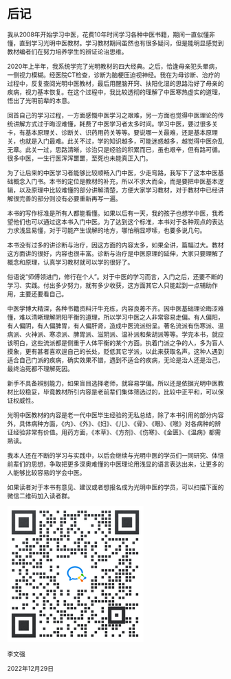 # 后记

我从2008年开始学习中医，花费10年时间学习各种中医书籍，期间一直似懂非懂，直到学习光明中医教材。学习教材期间虽然也有很多疑问，但是能明显感觉到教材编者们在努力培养学生的辨证论治思维。

2020年上半年，我系统学完了光明教材的四大经典。之后，恰逢母亲犯头晕病，一侧视力模糊。经医院CT检查，诊断为脑梗压迫视神经。我在为母诊断、治疗的过程中，反复查阅光明中医教材，最后用醒脑开窍、扶阳化湿的思路治好了母亲的疾病，视力基本恢复。在这个过程中，我比较透彻的理解了中医寒热虚实的道理，悟出了光明前辈的本意。

回首自己的学习过程，一方面感慨中医学习之艰难，另一方面也觉得中医理论的传统讲解方式过于晦涩难懂，耗费了中医学习者太多时间。学习中医，要过很多关卡，有基本原理关、诊断关、识药用药关等等。要说哪一关最难，还是基本原理关，也就是入门最难。此关不过，学的知识越多，可能迷惑越多，越觉得中医杂乱无章。此关一过，思路清晰，诊治只是经验的积累而已，虽也艰辛，但有路可循。很多中医，一生行医浑浑噩噩，至死也未能真正入门。

为了让后来的中医学习者能够比较顺畅入门中医，少走弯路，我写下了这本中医基础概念入门书。本书的定位是教材的补充，所以不求大而全，而是要把中医基本逻辑，以及原理中比较难懂的部分讲解清楚，方便大家学习教材，对于教材中已经讲解很完善的部分则没有必要重新再写一遍。

本书的写作标准是所有人都能看懂。如果以后有一天，我的孩子也想学中医，我希望他们也可以通过这本书入门中医。为了达到这个标准，本书对于各种观点的表达力求浅显易懂，对于可能产生误解的地方，哪怕稍显啰嗦，也要多说几句。

本书没有过多的讲诊断与治疗，因这方面的内容太多，如果全讲，篇幅过大。教材这方面讲的很好，内容也很丰富。诊断与治疗是中医原理的延伸，大家只要理解了概念和原理，认真学习教材就可以学的很好了。

俗语说“师傅领进门，修行在个人”。对于中医的学习而言，入门之后，还要不断的学习、实践。付出多少努力，就有多少收获，这方面其它人只能起到一点辅助作用，主要还要看自己。

中医学博大精深，各种书籍资料汗牛充栋，内容良莠不齐。因中医基础理论晦涩难懂，难以清晰理解阴阳平衡的道理，所以学习中医之人非常容易走偏。有人偏阳，有人偏阴，有人偏脾胃，有人偏肝肾，造成中医流派纷呈。著名流派有伤寒派、温病派、火神派、寒凉派、脾胃派、滋阴派、温补派和柴胡派等等。学完本书，就应该明白，这些流派都是侧重于人体平衡的某个方面。执着门派之争的人，多为盲人摸象，更有甚者喜欢逞自己的长处，贬低其它学派，以此来获取名声。这种人遇到适合自己门派的疾病，确实效果不错，遇到不适合的疾病，无论是治人还是治己，最终治死都不理解死因。

新手不具备辨别能力，如果盲目选择老师，就容易学偏。所以还是依据光明中医教材比较稳妥，毕竟教材所引内容是老前辈们集体筛选过的，比较中正平和，可以保证权威性。

光明中医教材的内容是老一代中医毕生经验的无私总结，除了本书引用的部分内容外，具体病种方面，《内》、《外》、《妇》、《儿》、《骨》、《眼》、《喉》对各病种的辨证经验非常有价值。用药方面，《本草》、《方剂》、《伤寒》、《金匮》、《温病》都需熟读。  

我本人还在不断的学习与实践中，以后会继续与光明中医的学员们一同研究、体悟前辈们的思想，争取把更多深奥难懂的中医理论用浅显的语言表达出来，让更多的人能够比较容易的学会中医。

如果读者对于本书有意见、建议或者想报名成为光明中医的学员，可以扫描下面的微信二维码加入读者群。



<img src="img/gainianrume.png" style="zoom:80%;" />

李文强

2022年12月29日 



